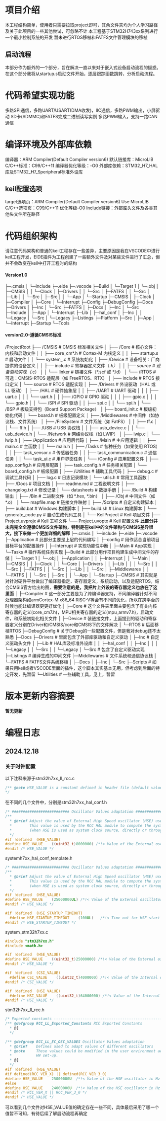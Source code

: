 # 项目介绍
  本工程结构简单，使用者只需要拉取project即可，其余文件夹均为个人学习路径及关于此项目的一些其他尝试，可忽略不计
  本工程基于STM32H743xx系列进行一个最小控制系统的开发
  暂未进行RTOS移植和FATFS文件管理模块的移植

## 启动流程
  本部分作为额外的一个部分，旨在解决一直以来对于嵌入式设备启动流程的疑惑。在这个部分我将从startup.s启动文件开始，逐层跟踪函数跳转，分析启动流程。

# 代码希望实现功能
  多路SPI通信，多路UART/USART(DMA收发)，IIC通信，多路PWM输出，小屏驱动
  SD卡(SDMMC)和FATFS完成二进制读写实例
  多路PWM输入，支持一路CAN通信

# 编译环境及外部库依赖
  编译器：ARM Compiler(Default Compiler version6)
  默认链接库：MicroLIB
  C/C++标准：C99/C++11
  编译器优化等级：-O0
  外部库依赖：STM32_H7_HAL库及STM32_H7_Speripheral标准外设库
## keil配置选项
  target选项页：ARM Compiler(Default Compiler version6)      Use MicroLIB
  C/C++选项页：C99/C++11     优化等级-O0
  Include链接：外部库头文件及各类其他头文件所在路径

# 代码组织架构
请注意代码架构和普通的keil工程存在一些差异，主要原因是我在VSCODE中进行keil工程开发，EIDE插件为工程创建了一些额外文件及对某些文件进行了汇总，但并不会改变在keil中打开工程时的结构
#### Version1.0
├─.cmsis
│  └─include
├─.eide
├─.vscode
├─Build
│  └─Target 1
│      └─.obj
│          ├─CMSIS
│          │  └─Clock
│          ├─Drivers
│          │  └─Src
│          ├─FATFS
│          │  └─Src
│          ├─Lib
│          │  └─Src
│          ├─Src
│          │  └─App
│          └─Startup
├─CMSIS
│  ├─Clock
│  ├─Compiler
│  ├─Core
│  └─Interrupt
├─Config
├─DebugConfig
├─Docs
├─Drivers
│  ├─Inc
│  └─Src
├─FATFS
│  ├─Docs
│  ├─Inc
│  └─Src
├─Include
│  ├─App
│  └─Interrupt
├─Lib
│  ├─hal_conf
│  ├─Inc
│  │  └─Legacy
│  └─Src
│      └─Legacy
├─Listings
├─Platform
├─Src
│  ├─App
│  └─Interrupt
├─Startup
└─Tools

#### version2.0-遵循CMSIS标准
/ProjectRoot
    ├── /CMSIS                 # CMSIS 标准相关文件
    │   ├── /Core              # 核心文件：内核和启动文件
    │   │   ├── core_cm*.h     # Cortex-M 内核定义
    │   │   ├── startup.s      # 启动文件
    │   │   └── system_<device>.c  # 系统初始化
    │   ├── /Device            # 设备相关：厂商提供的设备定义
    │   │   ├── include        # 寄存器定义文件（*.h）
    │   │   ├── source         # 设备驱动实现（*.c）
    │   │   └── linker         # 链接文件（*.scf 或 *.ld）
    │   └── /RTOS              # 可选：CMSIS-RTOS 适配层（如 FreeRTOS、RTX）
    │       ├── include        # RTOS 接口定义
    │       └── source         # RTOS 适配实现
    │
    ├── /Drivers               # 外设驱动（HAL 或 LL 驱动）
    │   ├── /HAL               # 硬件抽象层
    │   │   ├── /UART          # UART 驱动
    │   │   │   ├── uart.c
    │   │   │   └── uart.h
    │   │   ├── /GPIO          # GPIO 驱动
    │   │   │   ├── gpio.c
    │   │   │   └── gpio.h
    │   │   └── /SPI           # SPI 驱动
    │   │       ├── spi.c
    │   │       └── spi.h
    │   └── /BSP               # 板级支持包（Board Support Package）
    │       ├── board_init.c   # 板级初始化代码
    │       └── board.h        # 板级配置定义
    │
    ├── /Middlewares           # 中间件（如协议栈、文件系统）
    │   ├── /FileSystem        # 文件系统（如 FatFS）
    │   │   ├── ff.c
    │   │   └── ff.h
    │   ├── /USB               # USB 协议栈
    │   │   ├── usb_device.c
    │   │   └── usb_device.h
    │   └── /Network           # 网络协议栈（如 LWIP）
    │       ├── lwip.c
    │       └── lwip.h
    │
    ├── /Application           # 应用层代码
    │   ├── /Main              # 主应用逻辑
    │   │   ├── main.c         # 主函数
    │   │   └── main.h
    │   ├── /Tasks             # 各种任务（如果使用 RTOS）
    │   │   ├── task_sensor.c  # 传感器任务
    │   │   ├── task_communication.c  # 通信任务
    │   │   └── task_ui.c      # 用户界面任务
    │   └── /Config            # 应用配置文件
    │       ├── app_config.h   # 应用层配置
    │       ├── task_config.h  # 任务相关配置
    │       └── board_config.h # 板级配置
    │
    ├── /Utilities             # 辅助工具代码
    │   ├── debug.c            # 调试工具代码
    │   ├── log.c              # 日志记录模块
    │   └── utils.h            # 常用工具函数
    │
    ├── /Docs                  # 项目文档
    │   ├── readme.md          # 工程说明文件
    │   ├── changelog.txt      # 修改记录
    │   └── datasheets         # 数据手册
    │
    ├── /Build                 # 构建输出
    │   ├── /Bin               # 二进制文件（如 *.hex, *.bin）
    │   ├── /Obj               # 中间文件（如 *.o）
    │   └── mapfile.map        # 链接文件映射
    │
    ├── /Scripts               # 自定义构建脚本
    │   ├── build.bat          # Windows 构建脚本
    │   ├── build.sh           # Linux 构建脚本
    │   └── generate_code.py   # 自动生成代码工具
    │
    └── KeilProject            # Keil 项目文件
        ├── Project.uvprojx    # Keil 工程文件
        └── Project.uvoptx     # Keil 配置文件
**此部分并未完完全全遵循CMSIS文件架构，特别是在keil中的文件架构与CMSIS差异很大，接下来做一个更加详细的解释**
├─.cmsis
│  └─include
├─.eide
├─.vscode
├─Application                   # 此部分主要是上层的代码编写
│  ├─config                     # 用作适合当前项目目标平台的配置操作
│  ├─Interrupt                  # 实现功能性中断
│  ├─Main                       # App实现
│  └─Tasks                      # 操作系统任务实现
├─Build                         # 此部分用作项目构建生成中间文件的存储
│  └─Target 1
│      └─.obj
│          ├─Application
│          │  ├─Interrupt
│          │  └─Main
│          ├─CMSIS
│          │  ├─Clock
│          │  └─Core
│          ├─Drivers
│          │  ├─Lib
│          │  │  └─Src
│          │  └─Src
│          ├─FATFS
│          │  └─Src
│          ├─Lib
│          │  └─Src
│          ├─Middlewares
│          │  └─FATFS
│          │      └─Src
│          ├─Src
│          │  └─App
│          └─Startup
├─CMSIS          # 其实就是对针对硬件平台做出了编译器指定，寄存器定义，系统启动，以及适配RTOS，结合CMSIS官方给出的图，**需要注意的是，我把片上外设的寄存器定义也放在了这里面**
│  ├─Compiler    # 这一部分主要是为了跨编译器支持，不同编译器针对不同处理器架构如armCortex-M x86_64 RISC-V等会有不同的优化，所以在跨平台的时候也能让编译器更更好优化
│  ├─Core        # 这个文件夹里面主要包含了有关内核寄存器的定义(core_cm7.h)，MPU相关寄存器的定义(mpu_armv7.h)，启动文件，和系统初始化相关文件
│  ├─Device      # 装链接文件，上面提到的驱动和寄存器定义分别在Driver和/CMSIS/core和CMSIS下的文件解决
│  └─RTOS        # 后面移植RTOS
├─DebugConfig    # 关于Debug的一些配置文件，但是我对debug还不太熟悉
├─Docs
├─Drivers        # 里面包含了外部库驱动和自定义驱动
│  ├─Inc         # 自定义驱动头文件
│  ├─Lib         # HAL库及标准外设库
│  │  ├─hal_conf
│  │  ├─Inc
│  │  │  └─Legacy
│  │  └─Src
│  │      └─Legacy
│  └─Src         # 包含了自定义驱动实现
├─Listings       # 编译生成的中间文件
├─Middlewares    # 文件系统和通信协议栈
│  └─FATFS       # FATFS文件系统移植
│      ├─Docs
│      ├─Inc
│      └─Src
├─Scripts        # 如果只用keil或者VSCODE里面的插件，这个脚本其实基本无用，但考虑到后面的特定开发，先暂留
└─Utilities      # 一些辅助工具，见上，暂留

# 版本更新内容摘要
**暂无更新**

# 编程日志
## 2024.12.18
### 关于时钟配置
以下注释来源于stm32h7xx_ll_rcc.c
```C
/** @note HSE_VALUE is a constant defined in header file (default value 25 MHz), user has to ensure that HSE_VALUE is same as the real frequency of the crystal used. Otherwise, this function may have wrong result.
*/
```
在不同的几个文件中，分别是stm32h7xx_hal_conf.h
```C
/* ########################## Oscillator Values adaptation ####################*/
/**
  * @brief Adjust the value of External High Speed oscillator (HSE) used in your application.
  *        This value is used by the RCC HAL module to compute the system frequency
  *        (when HSE is used as system clock source, directly or through the PLL).  
  */
#if !defined  (HSE_VALUE) 
#define HSE_VALUE    ((uint32_t)8000000) /*!< Value of the External oscillator in Hz   */
#endif /* HSE_VALUE */
```

systemh7xx_hal_conf_template.h
```C
/* ########################## Oscillator Values adaptation ####################*/
/**
  * @brief Adjust the value of External High Speed oscillator (HSE) used in your application.
  *        This value is used by the RCC HAL module to compute the system frequency
  *        (when HSE is used as system clock source, directly or through the PLL).
  */
#if !defined  (HSE_VALUE)
#define HSE_VALUE    (25000000UL) /*!< Value of the External oscillator in Hz */
#endif /* HSE_VALUE */

#if !defined  (HSE_STARTUP_TIMEOUT)
  #define HSE_STARTUP_TIMEOUT    (100UL)   /*!< Time out for HSE start up, in ms */
#endif /* HSE_STARTUP_TIMEOUT */
```

system_stm32h7xx.c
```C
#include "stm32h7xx.h"
#include <math.h>

#if !defined  (HSE_VALUE)
#define HSE_VALUE    ((uint32_t)25000000) /*!< Value of the External oscillator in Hz */
#endif /* HSE_VALUE */

#if !defined  (CSI_VALUE)
  #define CSI_VALUE    ((uint32_t)4000000) /*!< Value of the Internal oscillator in Hz*/
#endif /* CSI_VALUE */

#if !defined  (HSI_VALUE)
  #define HSI_VALUE    ((uint32_t)64000000) /*!< Value of the Internal oscillator in Hz*/
#endif /* HSI_VALUE */
```

stm32h7xx_ll_rcc.h
```C
/* Exported constants --------------------------------------------------------*/
/** @defgroup RCC_LL_Exported_Constants RCC Exported Constants
  * @{
  */

/** @defgroup RCC_LL_EC_OSC_VALUES Oscillator Values adaptation
  * @brief    Defines used to adapt values of different oscillators
  * @note     These values could be modified in the user environment according to
  *           HW set-up.
  * @{
  */
#if !defined  (HSE_VALUE)
#if defined(RCC_VER_X) || defined(RCC_VER_3_0)
#define HSE_VALUE    25000000U  /*!< Value of the HSE oscillator in Hz */
#else
#define HSE_VALUE    24000000U  /*!< Value of the HSE oscillator in Hz */
#endif /* RCC_VER_X || RCC_VER_3_0 */
#endif /* HSE_VALUE */
```

可以看到几个文件对HSE_VALUE值的确定存在一些不同，具体最后采用了哪一个值暂不可知，有待后续了解启动流程再确定